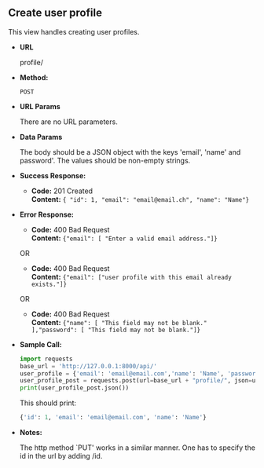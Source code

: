 **Create user profile**
----
  This view handles creating user profiles.

* **URL**

  profile/

* **Method:**

  `POST` 
  
*  **URL Params**

    There are no URL parameters. 

* **Data Params**

  The body should be a JSON object with the keys 'email', 'name' and password'. The values should be non-empty strings. 

* **Success Response:**
  
  * **Code:** 201 Created <br />
    **Content:** `{ "id": 1, "email": "email@email.ch", "name": "Name"}`
 
* **Error Response:**

  * **Code:** 400 Bad Request <br />
    **Content:** `{"email": [ "Enter a valid email address."]}`

  OR
  
  * **Code:** 400 Bad Request <br />
      **Content:** `{"email": ["user profile with this email already exists."]}`
  
  OR
  

  * **Code:** 400 Bad Request <br />
    **Content:** `{"name": [ "This field may not be blank." ],"password": [ "This field may not be blank."]}`

* **Sample Call:**
    ```python
    import requests
    base_url = 'http://127.0.0.1:8000/api/'
    user_profile = {'email': 'email@email.com','name': 'Name', 'password': 'PW'}
    user_profile_post = requests.post(url=base_url + "profile/", json=user_profile)
    print(user_profile_post.json())
    ```
    
    This should print:
    ```python
    {'id': 1, 'email': 'email@email.com', 'name': 'Name'}
    ```
    
* **Notes:**

  The http method `PUT' works in a similar manner. One has to specify the id in the url by adding /id. 

